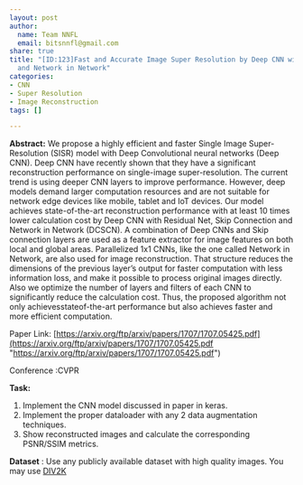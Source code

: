```yaml
---
layout: post
author:
  name: Team NNFL
  email: bitsnnfl@gmail.com
share: true
title: "[ID:123]Fast and Accurate Image Super Resolution by Deep CNN with Skip Connection
  and Network in Network"
categories:
- CNN
- Super Resolution
- Image Reconstruction
tags: []

---
```

**Abstract:** We propose a highly efficient and faster Single Image Super-Resolution (SISR) model with Deep Convolutional neural networks (Deep CNN). Deep CNN have recently shown that they have a significant reconstruction performance on single-image super-resolution. The current trend is using deeper CNN layers to improve performance. However, deep models demand larger computation resources and are not suitable for network edge devices like mobile, tablet and IoT devices. Our model achieves state-of-the-art reconstruction performance with at least 10 times lower calculation cost by Deep CNN with Residual Net, Skip Connection and Network in Network (DCSCN). A combination of Deep CNNs and Skip connection layers are used as a feature extractor for image features on both local and global areas. Parallelized 1x1 CNNs, like the one called Network in Network, are also used for image reconstruction. That structure reduces the dimensions of the previous layer’s output for faster computation with less information loss, and make it possible to process original images directly. Also we optimize the number of layers and filters of each CNN to significantly reduce the calculation cost. Thus, the proposed algorithm not only achievesstateof-the-art performance but also achieves faster and more efficient computation.

Paper Link: [https://arxiv.org/ftp/arxiv/papers/1707/1707.05425.pdf](https://arxiv.org/ftp/arxiv/papers/1707/1707.05425.pdf "https://arxiv.org/ftp/arxiv/papers/1707/1707.05425.pdf")

Conference :CVPR

**Task:**

1. Implement the CNN model discussed in paper in keras.
2. Implement the proper dataloader with any 2 data augmentation techniques.
3. Show reconstructed images and calculate the corresponding PSNR/SSIM metrics.

**Dataset** : Use any publicly available dataset with high quality images. You may use  [DIV2K](https://data.vision.ee.ethz.ch/cvl/DIV2K/)
